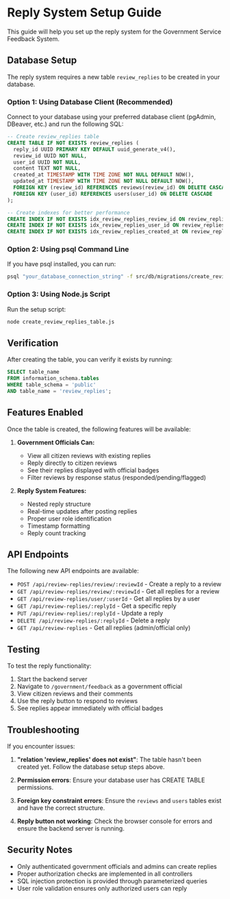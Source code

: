 # Reply System Setup Guide

This guide will help you set up the reply system for the Government Service Feedback System.

## Database Setup

The reply system requires a new table `review_replies` to be created in your database. 

### Option 1: Using Database Client (Recommended)

Connect to your database using your preferred database client (pgAdmin, DBeaver, etc.) and run the following SQL:

```sql
-- Create review_replies table
CREATE TABLE IF NOT EXISTS review_replies (
  reply_id UUID PRIMARY KEY DEFAULT uuid_generate_v4(),
  review_id UUID NOT NULL,
  user_id UUID NOT NULL,
  content TEXT NOT NULL,
  created_at TIMESTAMP WITH TIME ZONE NOT NULL DEFAULT NOW(),
  updated_at TIMESTAMP WITH TIME ZONE NOT NULL DEFAULT NOW(),
  FOREIGN KEY (review_id) REFERENCES reviews(review_id) ON DELETE CASCADE,
  FOREIGN KEY (user_id) REFERENCES users(user_id) ON DELETE CASCADE
);

-- Create indexes for better performance
CREATE INDEX IF NOT EXISTS idx_review_replies_review_id ON review_replies(review_id);
CREATE INDEX IF NOT EXISTS idx_review_replies_user_id ON review_replies(user_id);
CREATE INDEX IF NOT EXISTS idx_review_replies_created_at ON review_replies(created_at);
```

### Option 2: Using psql Command Line

If you have psql installed, you can run:

```bash
psql "your_database_connection_string" -f src/db/migrations/create_review_replies_table.sql
```

### Option 3: Using Node.js Script

Run the setup script:

```bash
node create_review_replies_table.js
```

## Verification

After creating the table, you can verify it exists by running:

```sql
SELECT table_name 
FROM information_schema.tables 
WHERE table_schema = 'public' 
AND table_name = 'review_replies';
```

## Features Enabled

Once the table is created, the following features will be available:

1. **Government Officials Can:**
   - View all citizen reviews with existing replies
   - Reply directly to citizen reviews
   - See their replies displayed with official badges
   - Filter reviews by response status (responded/pending/flagged)

2. **Reply System Features:**
   - Nested reply structure
   - Real-time updates after posting replies
   - Proper user role identification
   - Timestamp formatting
   - Reply count tracking

## API Endpoints

The following new API endpoints are available:

- `POST /api/review-replies/review/:reviewId` - Create a reply to a review
- `GET /api/review-replies/review/:reviewId` - Get all replies for a review
- `GET /api/review-replies/user/:userId` - Get all replies by a user
- `GET /api/review-replies/:replyId` - Get a specific reply
- `PUT /api/review-replies/:replyId` - Update a reply
- `DELETE /api/review-replies/:replyId` - Delete a reply
- `GET /api/review-replies` - Get all replies (admin/official only)

## Testing

To test the reply functionality:

1. Start the backend server
2. Navigate to `/government/feedback` as a government official
3. View citizen reviews and their comments
4. Use the reply button to respond to reviews
5. See replies appear immediately with official badges

## Troubleshooting

If you encounter issues:

1. **"relation 'review_replies' does not exist"**: The table hasn't been created yet. Follow the database setup steps above.

2. **Permission errors**: Ensure your database user has CREATE TABLE permissions.

3. **Foreign key constraint errors**: Ensure the `reviews` and `users` tables exist and have the correct structure.

4. **Reply button not working**: Check the browser console for errors and ensure the backend server is running.

## Security Notes

- Only authenticated government officials and admins can create replies
- Proper authorization checks are implemented in all controllers
- SQL injection protection is provided through parameterized queries
- User role validation ensures only authorized users can reply
